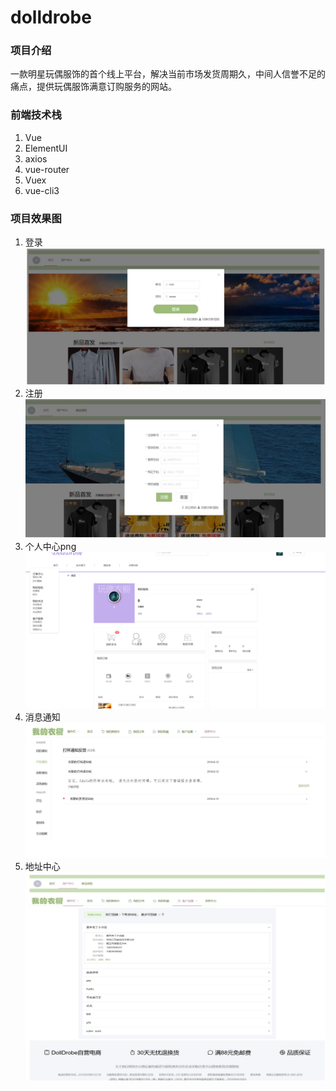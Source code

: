# dolldrobe

### 项目介绍
一款明星玩偶服饰的首个线上平台，解决当前市场发货周期久，中间人信誉不足的痛点，提供玩偶服饰满意订购服务的网站。

### 前端技术栈
  1. Vue
  2. ElementUI
  3. axios
  4. vue-router
  5. Vuex
  6. vue-cli3
  
### 项目效果图
  1. 登录
  ![Image text](/resultSrc/5.jpg)
  2. 注册
  ![Image text](/resultSrc/4.jpg)
  3. 个人中心png
  ![Image text](/resultSrc/6.png)
  4. 消息通知
  ![Image text](/resultSrc/2.jpg)
  5. 地址中心
  ![Image text](/resultSrc/1.jpg)
  
